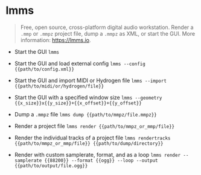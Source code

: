 # lmms
> Free, open source, cross-platform digital audio workstation.
> Render a `.mmp` or `.mmpz` project file, dump a `.mmpz` as XML, or start the GUI.
> More information: <https://lmms.io>.

- Start the GUI
`lmms`

- Start the GUI and load external config
`lmms --config {{path/to/config.xml}}`

- Start the GUI and import MIDI or Hydrogen file
`lmms --import {{path/to/midi/or/hydrogen/file}}`

- Start the GUI with a specified window size
`lmms --geometry {{x_size}}x{{y_size}}+{{x_offset}}+{{y_offset}}`

- Dump a `.mmpz` file
`lmms dump {{path/to/mmpz/file.mmpz}}`

- Render a project file
`lmms render {{path/to/mmpz_or_mmp/file}}`

- Render the individual tracks of a project file
`lmms rendertracks {{path/to/mmpz_or_mmp/file}} {{path/to/dump/directory}}`

- Render with custom samplerate, format, and as a loop
`lmms render --samplerate {{88200}} --format {{ogg}} --loop --output {{path/to/output/file.ogg}}`
